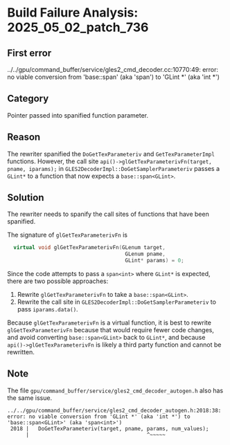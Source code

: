 # Build Failure Analysis: 2025_05_02_patch_736

## First error
../../gpu/command_buffer/service/gles2_cmd_decoder.cc:10770:49: error: no viable conversion from 'base::span<GLint>' (aka 'span<int>') to 'GLint *' (aka 'int *')

## Category
Pointer passed into spanified function parameter.

## Reason
The rewriter spanified the `DoGetTexParameteriv` and `GetTexParameterImpl` functions. However, the call site `api()->glGetTexParameterivFn(target, pname, iparams);` in `GLES2DecoderImpl::DoGetSamplerParameteriv` passes a `GLint*` to a function that now expects a `base::span<GLint>`.

## Solution
The rewriter needs to spanify the call sites of functions that have been spanified.

The signature of `glGetTexParameterivFn` is
```c++
  virtual void glGetTexParameterivFn(GLenum target,
                                      GLenum pname,
                                      GLint* params) = 0;
```

Since the code attempts to pass a `span<int>` where `GLint*` is expected, there are two possible approaches:
1. Rewrite `glGetTexParameterivFn` to take a `base::span<GLint>`.
2. Rewrite the call site in `GLES2DecoderImpl::DoGetSamplerParameteriv` to pass `iparams.data()`.

Because `glGetTexParameterivFn` is a virtual function, it is best to rewrite `glGetTexParameterivFn` because that would require fewer code changes, and avoid converting `base::span<GLint>` back to `GLint*`, and because `api()->glGetTexParameterivFn` is likely a third party function and cannot be rewritten.

## Note
The file `gpu/command_buffer/service/gles2_cmd_decoder_autogen.h` also has the same issue.
```
../../gpu/command_buffer/service/gles2_cmd_decoder_autogen.h:2018:38: error: no viable conversion from 'GLint *' (aka 'int *') to 'base::span<GLint>' (aka 'span<int>')
 2018 |   DoGetTexParameteriv(target, pname, params, num_values);
      |                                      ^~~~~~